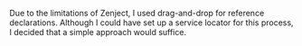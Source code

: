 Due to the limitations of Zenject, I used drag-and-drop for reference declarations. Although I could have set up a service locator for this process, I decided that a simple approach would suffice.
